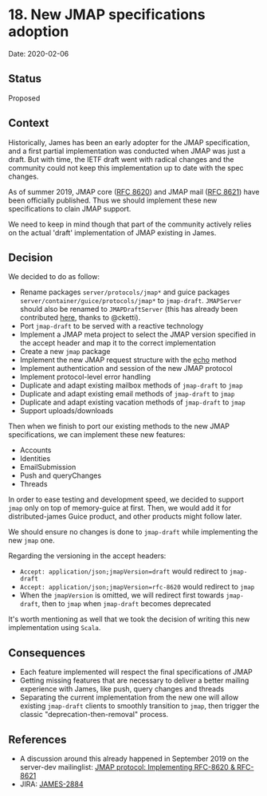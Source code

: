 # 18. New JMAP specifications adoption

Date: 2020-02-06

## Status

Proposed

## Context

Historically, James has been an early adopter for the JMAP specification, and a first partial implementation was conducted when JMAP was just a draft. 
But with time, the IETF draft went with radical changes and the community could not keep this implementation up to date with the spec changes.

As of summer 2019, JMAP core ([RFC 8620](https://tools.ietf.org/html/rfc8620)) and JMAP mail ([RFC 8621](https://tools.ietf.org/html/rfc8621)) have been officially published. 
Thus we should implement these new specifications to clain JMAP support.

We need to keep in mind though that part of the community actively relies on the actual 'draft' implementation of JMAP existing in James. 

## Decision

We decided to do as follow:

* Rename packages `server/protocols/jmap*` and guice packages `server/container/guice/protocols/jmap*` to `jmap-draft`. `JMAPServer` should also be renamed to `JMAPDraftServer` (this has already been contributed [here](https://github.com/apache/james-project/pull/164), thanks to @cketti).
* Port `jmap-draft` to be served with a reactive technology
* Implement a JMAP meta project to select the JMAP version specified in the accept header and map it to the correct implementation
* Create a new `jmap` package
* Implement the new JMAP request structure with the [echo](https://jmap.io/spec-core.html#the-coreecho-method) method
* Implement authentication and session of the new JMAP protocol
* Implement protocol-level error handling
* Duplicate and adapt existing mailbox methods of `jmap-draft` to `jmap`
* Duplicate and adapt existing email methods of `jmap-draft` to `jmap`
* Duplicate and adapt existing vacation methods of `jmap-draft` to `jmap`
* Support uploads/downloads

Then when we finish to port our existing methods to the new JMAP specifications, we can implement these new features:

* Accounts
* Identities
* EmailSubmission
* Push and queryChanges
* Threads

In order to ease testing and development speed, we decided to support `jmap` only on top of memory-guice at first. 
Then, we would add it for distributed-james Guice product, and other products might follow later.

We should ensure no changes is done to `jmap-draft` while implementing the new `jmap` one.

Regarding the versioning in the accept headers:

* `Accept: application/json;jmapVersion=draft` would redirect to `jmap-draft`
* `Accept: application/json;jmapVersion=rfc-8620` would redirect to `jmap`
* When the `jmapVersion` is omitted, we will redirect first towards `jmap-draft`, then to `jmap`
when `jmap-draft` becomes deprecated

It's worth mentioning as well that we took the decision of writing this new implementation using `Scala`.

## Consequences

* Each feature implemented will respect the final specifications of JMAP
* Getting missing features that are necessary to deliver a better mailing experience with James, like push, query changes and threads 
* Separating the current implementation from the new one will allow existing `jmap-draft` clients to smoothly transition to `jmap`, then trigger the classic "deprecation-then-removal" process. 

## References

* A discussion around this already happened in September 2019 on the server-dev mailinglist: [JMAP protocol: Implementing RFC-8620 & RFC-8621](https://www.mail-archive.com/server-dev@james.apache.org/msg62072.html)
* JIRA: [JAMES-2884](https://issues.apache.org/jira/browse/JAMES-2884)
